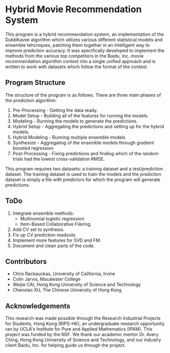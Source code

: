 Hybrid Movie Recommendation System
==============================================

This program is a hybrid recommendation system, an implementation of the DubbKavee algorithm which utilizes various different statistical models and ensemble tehcniques, patching them together in an intelligent way to improve prediction accuracy. It was specifically developed to implement the methods from the various top competitors in the Baidu, Inc. movie recommendation algorithm contest into a single unified approach and is written to work with datasets which follow the format of the contest.

Program Structure
----------------------------------------------

The structure of the program is as follows. There are three main phases of the prediction algorithm:

1. Pre-Processing - Getting the data ready.
2. Model Setup - Building all of the features for running the models.
3. Modeling - Running the models to generate the predictions.
4. Hybrid Setup - Aggregating the predictions and setting up for the hybrid models.
5. Hybrid Modeling - Running multiple ensemble models
6. Synthesize - Aggregating of the ensemble models through gradient boosted regression
6. Post-Processing - Fixing predictions and finding which of the random trials had the lowest cross-validation RMSE.

This program requires two datasets: a training dataset and a test/prediction dataset. The training dataset is used to train the models and the prediction dataset is simply a file with predictors for which the program will generate predictions. 

ToDo
----------------------------------------------

1. Integrate ensemble methods: 
    - Multinomial logistic regression
    - Item-Based Collaborative Filering.
2. Add CV set to synthesis.
3. Fix up CV prediction readouts.
4. Implement more features for SVD and FM.
5. Document and clean parts of the code. 

Contributors
----------------------------------------------

*	Chris Rackauckas, University of California, Irvine
*	Colin Jarvis, Macalester College
*	Weijie CAI, Hong Kong University of Science and Technology
*	Chenxiao XU, The Chinese University of Hong Kong

Acknowledgements
----------------------------------------------

This research was made possible through the Research Industrial Projects for Students, Hong Kong (RIPS-HK), an undergraduate research opportunity ran by UCLA's Institute for Pure and Applied Mathematics (IPAM). This project was funded by the NSF. We thank our academic mentor Dr. Avery Ching, Hong Kong University of Science and Technology, and our industry client Baidu, Inc. for helping guide us through the project.
